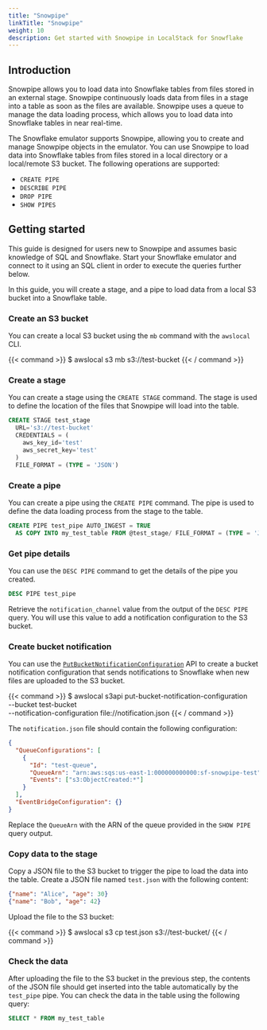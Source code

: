 ```yaml
---
title: "Snowpipe"
linkTitle: "Snowpipe"
weight: 10
description: Get started with Snowpipe in LocalStack for Snowflake
---
```


## Introduction

Snowpipe allows you to load data into Snowflake tables from files stored in an external stage. Snowpipe continuously loads data from files in a stage into a table as soon as the files are available. Snowpipe uses a queue to manage the data loading process, which allows you to load data into Snowflake tables in near real-time.

The Snowflake emulator supports Snowpipe, allowing you to create and manage Snowpipe objects in the emulator. You can use Snowpipe to load data into Snowflake tables from files stored in a local directory or a local/remote S3 bucket. The following operations are supported:

* `CREATE PIPE`
* `DESCRIBE PIPE`
* `DROP PIPE`
* `SHOW PIPES`

## Getting started

This guide is designed for users new to Snowpipe and assumes basic knowledge of SQL and Snowflake. Start your Snowflake emulator and connect to it using an SQL client in order to execute the queries further below.

In this guide, you will create a stage, and a pipe to load data from a local S3 bucket into a Snowflake table.

### Create an S3 bucket

You can create a local S3 bucket using the `mb` command with the `awslocal` CLI.

{{< command >}}
$ awslocal s3 mb s3://test-bucket
{{< / command >}}

### Create a stage

You can create a stage using the `CREATE STAGE` command. The stage is used to define the location of the files that Snowpipe will load into the table.

```sql
CREATE STAGE test_stage
  URL='s3://test-bucket'
  CREDENTIALS = (
    aws_key_id='test'
    aws_secret_key='test'
  )
  FILE_FORMAT = (TYPE = 'JSON')
```

### Create a pipe

You can create a pipe using the `CREATE PIPE` command. The pipe is used to define the data loading process from the stage to the table.

```sql
CREATE PIPE test_pipe AUTO_INGEST = TRUE
  AS COPY INTO my_test_table FROM @test_stage/ FILE_FORMAT = (TYPE = 'JSON')
```

### Get pipe details

You can use the `DESC PIPE` command to get the details of the pipe you created.

```sql
DESC PIPE test_pipe
```

Retrieve the `notification_channel` value from the output of the `DESC PIPE` query. You will use this value to add a notification configuration to the S3 bucket.

### Create bucket notification

You can use the [`PutBucketNotificationConfiguration`](https://docs.aws.amazon.com/AmazonS3/latest/API/API_PutBucketNotificationConfiguration.html) API to create a bucket notification configuration that sends notifications to Snowflake when new files are uploaded to the S3 bucket.

{{< command >}}
$ awslocal s3api put-bucket-notification-configuration \
    --bucket test-bucket \
    --notification-configuration file://notification.json
{{< / command >}}

The `notification.json` file should contain the following configuration:

```json
{
  "QueueConfigurations": [
    {
      "Id": "test-queue",
      "QueueArn": "arn:aws:sqs:us-east-1:000000000000:sf-snowpipe-test",
      "Events": ["s3:ObjectCreated:*"]
    }
  ],
  "EventBridgeConfiguration": {}
}
```

Replace the `QueueArn` with the ARN of the queue provided in the `SHOW PIPE` query output.

### Copy data to the stage

Copy a JSON file to the S3 bucket to trigger the pipe to load the data into the table. Create a JSON file named `test.json` with the following content:

```json
{"name": "Alice", "age": 30}
{"name": "Bob", "age": 42}
```

Upload the file to the S3 bucket:

{{< command >}}
$ awslocal s3 cp test.json s3://test-bucket/
{{< / command >}}

### Check the data

After uploading the file to the S3 bucket in the previous step, the contents of the JSON file should get inserted into the table automatically by the `test_pipe` pipe. You can check the data in the table using the following query:

```sql
SELECT * FROM my_test_table
```
